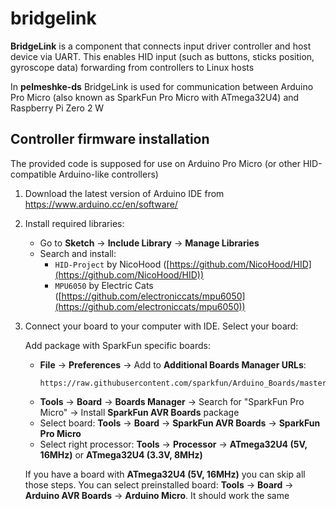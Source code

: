 # bridgelink

**BridgeLink** is a component that connects input driver controller and host device via UART. This enables HID input (such as buttons, sticks position, gyroscope data) forwarding from controllers to Linux hosts

In **pelmeshke-ds** BridgeLink is used for communication between Arduino Pro Micro (also known as SparkFun Pro Micro with ATmega32U4) and Raspberry Pi Zero 2 W

## Controller firmware installation

The provided code is supposed for use on Arduino Pro Micro (or other HID-compatible Arduino-like controllers)

1. Download the latest version of Arduino IDE from https://www.arduino.cc/en/software/

2. Install required libraries:
    * Go to **Sketch** -> **Include Library** -> **Manage Libraries**
    * Search and install:
        * `HID-Project` by NicoHood ([https://github.com/NicoHood/HID](https://github.com/NicoHood/HID))
        * `MPU6050` by Electric Cats ([https://github.com/electroniccats/mpu6050](https://github.com/electroniccats/mpu6050))

3. Connect your board to your computer with IDE. Select your board:

    Add package with SparkFun specific boards:

    * **File** -> **Preferences** -> Add to **Additional Boards Manager URLs**:
        ```
        https://raw.githubusercontent.com/sparkfun/Arduino_Boards/master/IDE_Board_Manager/package_sparkfun_index.json
        ```
    * **Tools** -> **Board** -> **Boards Manager** -> Search for "SparkFun Pro Micro" -> Install **SparkFun AVR Boards** package
    * Select board: **Tools** -> **Board** -> **SparkFun AVR Boards** -> **SparkFun Pro Micro**
    * Select right processor: **Tools** -> **Processor** -> **ATmega32U4 (5V, 16MHz)** or **ATmega32U4 (3.3V, 8MHz)**

    If you have a board with **ATmega32U4 (5V, 16MHz)** you can skip all those steps. You can select preinstalled board: **Tools** -> **Board** -> **Arduino AVR Boards** -> **Arduino Micro**. It should work the same


